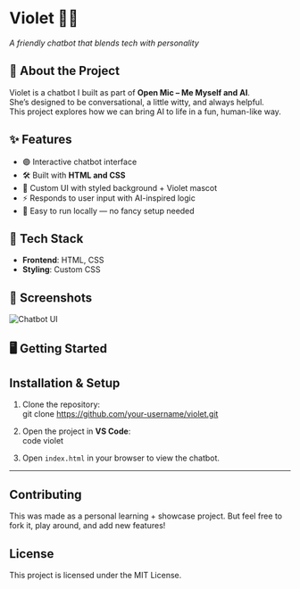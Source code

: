# Violet 💬🤖  
*A friendly chatbot that blends tech with personality*  

## 🚀 About the Project  
Violet is a chatbot I built as part of **Open Mic – Me Myself and AI**.  
She’s designed to be conversational, a little witty, and always helpful.  
This project explores how we can bring AI to life in a fun, human-like way.  

## ✨ Features  
- 🟣 Interactive chatbot interface  
- 🛠️ Built with **HTML and CSS**  
- 🎨 Custom UI with styled background + Violet mascot  
- ⚡ Responds to user input with AI-inspired logic  
- 🔧 Easy to run locally — no fancy setup needed  

## 📂 Tech Stack  
- **Frontend**: HTML, CSS
- **Styling**: Custom CSS  

## 📸 Screenshots  
![Chatbot UI](./assets/Violet-chatbot.png "Sample chat with Violet")

## 🖥️ Getting Started  

## Installation & Setup

1. Clone the repository:  
   git clone https://github.com/your-username/violet.git  

2. Open the project in **VS Code**:  
   code violet  

3. Open `index.html` in your browser to view the chatbot.  

---

## Contributing
This was made as a personal learning + showcase project.
But feel free to fork it, play around, and add new features!

## License
This project is licensed under the MIT License.  
